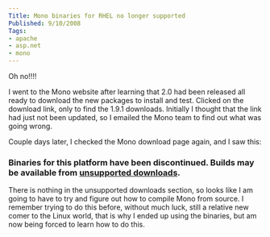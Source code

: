 ```yaml
---
Title: Mono binaries for RHEL no longer supported
Published: 9/10/2008
Tags:
- apache
- asp.net
- mono
---
```


Oh no!!!!

I went to the Mono website after learning that 2.0 had been released all ready to download the new packages to install and test. Clicked on the download link, only to find the 1.9.1 downloads. Initially I thought that the link had just not been updated, so I emailed the Mono team to find out what was going wrong.

Couple days later, I checked the Mono download page again, and I saw this:

### Binaries for this platform have been discontinued. Builds may be available from [unsupported downloads](http://www.mono-project.com/Other_Downloads).

There is nothing in the unsupported downloads section, so looks like I am going to have to try and figure out how to compile Mono from source. I remember trying to do this before, without much luck, still a relative new comer to the Linux world, that is why I ended up using the binaries, but am now being forced to learn how to do this.
